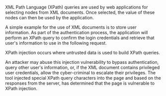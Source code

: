 XML Path Language (XPath) queries are used by web applications for
selecting nodes from XML documents. Once selected, the value of these
nodes can then be used by the application.

A simple example for the
use of XML documents is to store user information. As part of the
authentication process, the application will perform an XPath query to
confirm the login credentials and retrieve that user's information to
use in the following request.

XPath injection occurs where untrusted
data is used to build XPath queries.

An attacker may abuse this
injection vulnerability to bypass authentication, query other user's
information, or, if the XML document contains privileged user
credentials, allow the cyber-criminal to escalate their privileges.
The tool injected special XPath query characters into the page and
based on the responses from the server, has determined that the page
is vulnerable to XPath injection.